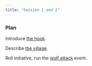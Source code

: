 ```yaml
---
title: "Session 1 and 2"
---
```


### Plan

Introduce [the hook].

Describe [the village].

Roll initiative, run the [wolf attack] event.

[the hook]: ../../chapters/chapter-cold-to-the-bones/#adventure-hook
[the village]: ../../chapters/chapter-aymeluma/
[wolf attack]: ../chapters/chapter-aymeluma/#wolf-attack
